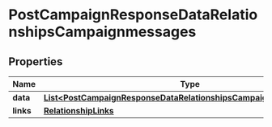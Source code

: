 # PostCampaignResponseDataRelationshipsCampaignmessages

## Properties
Name | Type | Description | Notes
------------ | ------------- | ------------- | -------------
**data** | [**List&lt;PostCampaignResponseDataRelationshipsCampaignmessagesData&gt;**](PostCampaignResponseDataRelationshipsCampaignmessagesData.md) |  |  [optional]
**links** | [**RelationshipLinks**](RelationshipLinks.md) |  |  [optional]
